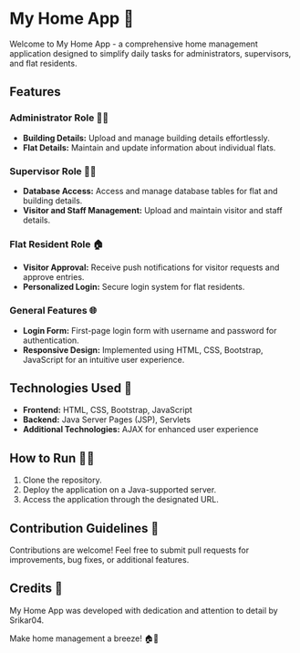 # My Home App 🏡

Welcome to My Home App - a comprehensive home management application designed to simplify daily tasks for administrators, supervisors, and flat residents.

## Features

### Administrator Role 🧑‍💼
- **Building Details:** Upload and manage building details effortlessly.
- **Flat Details:** Maintain and update information about individual flats.

### Supervisor Role 👷‍♂️
- **Database Access:** Access and manage database tables for flat and building details.
- **Visitor and Staff Management:** Upload and maintain visitor and staff details.

### Flat Resident Role 🏠
- **Visitor Approval:** Receive push notifications for visitor requests and approve entries.
- **Personalized Login:** Secure login system for flat residents.

### General Features 🌐
- **Login Form:** First-page login form with username and password for authentication.
- **Responsive Design:** Implemented using HTML, CSS, Bootstrap, JavaScript for an intuitive user experience.

## Technologies Used 🚀

- **Frontend:** HTML, CSS, Bootstrap, JavaScript
- **Backend:** Java Server Pages (JSP), Servlets
- **Additional Technologies:** AJAX for enhanced user experience

## How to Run 🏃‍♀️

1. Clone the repository.
2. Deploy the application on a Java-supported server.
3. Access the application through the designated URL.

## Contribution Guidelines 🤝

Contributions are welcome! Feel free to submit pull requests for improvements, bug fixes, or additional features.

## Credits 🙌

My Home App was developed with dedication and attention to detail by Srikar04.

Make home management a breeze! 🏠🔧
